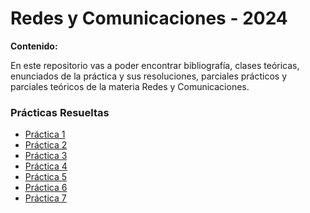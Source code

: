 # Redes y Comunicaciones - 2024

**Contenido:**

En este repositorio vas a poder encontrar bibliografía, clases teóricas, enunciados de la práctica y sus resoluciones, parciales prácticos y parciales teóricos de la materia Redes y Comunicaciones.

### Prácticas Resueltas

- [Práctica 1](https://github.com/JoaquinManuelGonzalez/Redes-y-Comunicaciones/blob/main/practicas_resueltas/Pr%C3%A1ctica%201%20-%20Redes%20y%20Comunicaciones.pdf)
- [Práctica 2](https://github.com/JoaquinManuelGonzalez/Redes-y-Comunicaciones/blob/main/practicas_resueltas/Pr%C3%A1ctica%202%20-%20Redes%20y%20Comunicaciones.pdf)
- [Práctica 3](https://github.com/JoaquinManuelGonzalez/Redes-y-Comunicaciones/blob/main/practicas_resueltas/Pr%C3%A1ctica%203%20-%20Redes%20y%20Comunicaciones.pdf)
- [Práctica 4](https://github.com/JoaquinManuelGonzalez/Redes-y-Comunicaciones/blob/main/practicas_resueltas/Pr%C3%A1ctica%204%20-%20Redes%20y%20Comunicaciones.pdf)
- [Práctica 5](https://github.com/JoaquinManuelGonzalez/Redes-y-Comunicaciones/blob/main/practicas_resueltas/Pr%C3%A1ctica%205%20-%20Redes%20y%20Comunicaciones.pdf)
- [Práctica 6](https://github.com/JoaquinManuelGonzalez/Redes-y-Comunicaciones/blob/main/practicas_resueltas/Pr%C3%A1ctica%206%20-%20Redes%20y%20Comunicaciones.pdf)
- [Práctica 7](https://github.com/JoaquinManuelGonzalez/Redes-y-Comunicaciones/blob/main/practicas_resueltas/Pr%C3%A1ctica%207%20-%20Redes%20y%20Comunicaciones.pdf)

